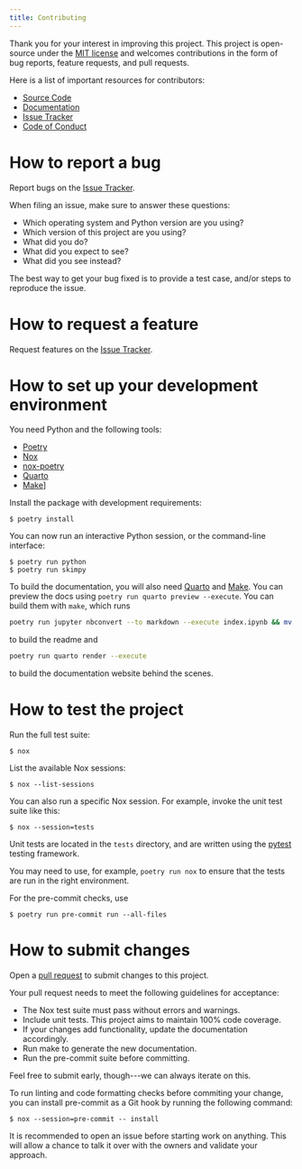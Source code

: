 ```yaml
---
title: Contributing
---
```


Thank you for your interest in improving this project. This project is
open-source under the [MIT license](https://opensource.org/licenses/MIT)
and welcomes contributions in the form of bug reports, feature requests,
and pull requests.

Here is a list of important resources for contributors:

- [Source Code](https://github.com/aeturrell/skimpy)
- [Documentation](https://skimpy.readthedocs.io/)
- [Issue Tracker](https://github.com/aeturrell/skimpy/issues)
- [Code of Conduct](code_of_conduct.html)

# How to report a bug

Report bugs on the [Issue
Tracker](https://github.com/aeturrell/skimpy/issues).

When filing an issue, make sure to answer these questions:

- Which operating system and Python version are you using?
- Which version of this project are you using?
- What did you do?
- What did you expect to see?
- What did you see instead?

The best way to get your bug fixed is to provide a test case, and/or
steps to reproduce the issue.

# How to request a feature

Request features on the [Issue
Tracker](https://github.com/aeturrell/skimpy/issues).

# How to set up your development environment

You need Python and the following tools:

- [Poetry](https://python-poetry.org/)
- [Nox](https://nox.thea.codes/)
- [nox-poetry](https://nox-poetry.readthedocs.io/)
- [Quarto](https://quarto.org/)
- [Make](https://www.gnu.org/software/make/)]

Install the package with development requirements:

```{.console}
$ poetry install
```

You can now run an interactive Python session, or the command-line
interface:

```{.console}
$ poetry run python
$ poetry run skimpy
```

To build the documentation, you will also need [Quarto](https://quarto.org/) and [Make](https://www.gnu.org/software/make/). You can preview the docs using `poetry run quarto preview --execute`. You can build them with `make`, which runs

```bash
poetry run jupyter nbconvert --to markdown --execute index.ipynb && mv index.md README.md
```

to build the readme and

```bash
poetry run quarto render --execute
```

to build the documentation website behind the scenes.

# How to test the project

Run the full test suite:

```{.console}
$ nox
```

List the available Nox sessions:

```{.console}
$ nox --list-sessions
```

You can also run a specific Nox session. For example, invoke the unit
test suite like this:

```{.console}
$ nox --session=tests
```

Unit tests are located in the `tests` directory, and are written using
the [pytest](https://pytest.readthedocs.io/) testing framework.

You may need to use, for example, `poetry run nox` to ensure that the
tests are run in the right environment.

For the pre-commit checks, use

```{.console}
$ poetry run pre-commit run --all-files
```

# How to submit changes

Open a [pull request](https://github.com/aeturrell/skimpy/pulls) to
submit changes to this project.

Your pull request needs to meet the following guidelines for acceptance:

- The Nox test suite must pass without errors and warnings.
- Include unit tests. This project aims to maintain 100% code
  coverage.
- If your changes add functionality, update the documentation
  accordingly.
- Run make to generate the new documentation.
- Run the pre-commit suite before committing.

Feel free to submit early, though---we can always iterate on this.

To run linting and code formatting checks before commiting your change,
you can install pre-commit as a Git hook by running the following
command:

```{.console}
$ nox --session=pre-commit -- install
```

It is recommended to open an issue before starting work on anything.
This will allow a chance to talk it over with the owners and validate
your approach.
